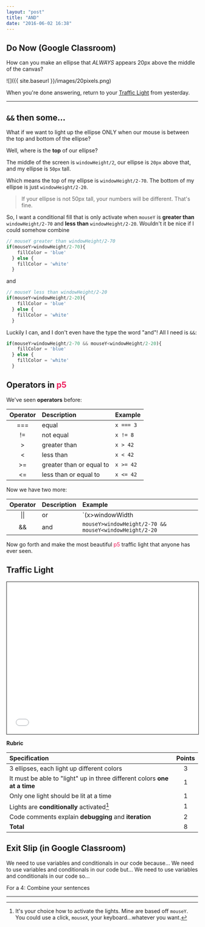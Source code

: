 ```yaml
---
layout: "post"
title: "AND"
date: "2016-06-02 16:38"
---
```


## Do Now (Google Classroom)
How can you make an ellipse that _ALWAYS_ appears 20px above the middle of the canvas?

![]({{ site.baseurl }}/images/20pixels.png)

When you're done answering, return to your [Traffic Light](http://bsk.education/SE8_p5js/2016/05/31/stop&review/) from yesterday.

---

## `&&` then some...
What if we want to light up the ellipse ONLY when our mouse is between the top and bottom of the ellipse?

Well, where is the **top** of our ellipse?

The middle of the screen is `windowHeight/2`, our ellipse is `20px` above that, and my ellipse is `50px` tall.

Which means the top of my ellipse is `windowHeight/2-70`.
The bottom of my ellipse is just `windowHeight/2-20`.

> If your ellipse is not 50px tall, your numbers will be different. That's fine.

So, I want a conditional fill that is only activate when `mouseY` is **greater than**  `windowHeight/2-70` and **less than** `windowHeight/2-20`. Wouldn't it be nice if I could somehow combine

```javascript
// mouseY greater than windowHeight/2-70
if(mouseY>windowHeight/2-70){
  	fillColor = 'blue'
  } else {
  	fillColor = 'white'
  }
```

and

```javascript
// mouseY less than windowHeight/2-20
if(mouseY<windowHeight/2-20){
  	fillColor = 'blue'
  } else {
  	fillColor = 'white'
  }
```

Luckily I can, and I don't even have the type the word "and"! All I need is `&&`:

```javascript
if(mouseY>windowHeight/2-70 && mouseY<windowHeight/2-20){
  	fillColor = 'blue'
  } else {
  	fillColor = 'white'
  }
```

## Operators in <span style="color: #ED1F5E">p5</span>
We've seen **operators** before:

| Operator | Description              | Example   |
|:--------:|:-------------------------|:----------|
|   ===    | equal                    | `x === 3` |
|    !=    | not equal                | `x != 8`  |
|    >     | greater than             | `x > 42`  |
|    <     | less than                | `x < 42`  |
|    >=    | greater than or equal to | `x >= 42` |
|    <=    | less than or equal to    | `x <= 42` |

Now we have two more:

|   Operator   | Description | Example                                                |
|:------------:|:------------|:-------------------------------------------------------|
| &#124;&#124; | or          | `(x>windowWidth || x<0)`                               |
|      &&      | and         | `mouseY>windowHeight/2-70 && mouseY<windowHeight/2-20` |

<script type="text/p5" data-autoplay data-preview-width="200" data-preview-height="800">
var fillColor = 'white'

function setup() {
  createCanvas(windowWidth,windowHeight )

}

function draw() {
	background('white')
  line(0,windowHeight/2,windowWidth,windowHeight/2)
  fill(fillColor)
  ellipse(windowWidth/2,windowHeight/2-45,50,50)
  if(mouseY>windowHeight/2-70 && mouseY<windowHeight/2-20){
  	fillColor = 'blue'
  } else {
  	fillColor = 'white'
  }
}
</script>


Now go forth and make the most beautiful <span style="color: #ED1F5E">p5</span> traffic light that anyone has ever seen.

## Traffic Light

<iframe src="{{ site.baseurl }}/Code_Examples/TrafficLight" width="100%" height="400px" style="border:solid 1px"></iframe>

**Rubric**

| Specification                                                             | Points |
|:--------------------------------------------------------------------------|:------:|
| 3 ellipses, each light up different colors                                |   3    |
| It must be able to "light" up in three different colors **one at a time** |   1    |
| Only one light should be lit at a time                                    |   1    |
| Lights are **conditionally** activated[^1]                                |   1    |
| Code comments explain **debugging** and **iteration**                     |   2    |
| **Total**                                                                 |   8    |

## Exit Slip (in Google Classroom)
We need to use variables and conditionals in our code because…
We need to use variables and conditionals in our code but…
We need to use variables and conditionals in our code so...

For a 4: Combine your sentences

---

[^1]: It's your choice how to activate the lights. Mine are based off `mouseY`. You could use a click, `mouseX`, your keyboard...whatever you want.

